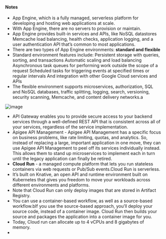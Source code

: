 #### Notes

- App Engine, which is a fully managed, serverless platform for developing and hosting web applications at scale.
- With App Engine, there are no servers to provision or maintain.
- App Engine provides built-in services and APIs, like NoSQL datastores Memcache load balancing, health checks, application logging, and a user authentication API that’s common to most applications.
- There are two types of App Engine environments: **standard and flexible**
- Standard environment features include: Persistent storage with queries, sorting, and transactions Automatic scaling and load balancing Asynchronous task queues for performing work outside the scope of a request Scheduled tasks for triggering events at specified times or regular intervals And integration with other Google Cloud services and APIs
- The flexible environment supports microservices, authorization, SQL and NoSQL databases, traffic splitting, logging, search, versioning, security scanning, Memcache, and content delivery networks.a

![image](https://github.com/leenabhavnani/GCP/assets/61199820/63b5189b-0afd-47a1-a043-6d718ce5cf2e)

- API Gateway enables you to provide secure access to your backend services through a well-defined REST API that is consistent across all of your services, regardless of the service implementation.
- Apigee API Management - Apigee API Management has a specific focus on business problems, like rate limiting, quotas, and analytics. So, instead of replacing a large, important application in one move, they can use Apigee API Management to peel off its services individually instead. This allows them to stand up microservices to implement each in turn until the legacy application can finally be retired.
- **Cloud Run** - a managed compute platform that lets you run stateless containers via web requests or Pub/Sub events.Cloud Run is serverless.
- It’s built on Knative, an open API and runtime environment built on Kubernetes that gives you freedom to move your workloads across different environments and platforms.
- Note that Cloud Run can only deploy images that are stored in Artifact Registry.
- You can use a container-based workflow, as well as a source-based workflow.bIf you use the source-based approach, you’ll deploy your source code, instead of a container image. Cloud Run then builds your source and packages the application into a container image for you.
- Today, Cloud run can allocate up to 4 vCPUs and 8 gigabytes of memory.
- 

